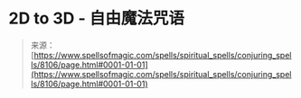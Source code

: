 <!--yml

category: 未分类

date: 2024-06-12 18:43:22

-->

# 2D to 3D - 自由魔法咒语

> 来源：[https://www.spellsofmagic.com/spells/spiritual_spells/conjuring_spells/8106/page.html#0001-01-01](https://www.spellsofmagic.com/spells/spiritual_spells/conjuring_spells/8106/page.html#0001-01-01)
